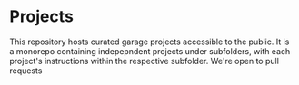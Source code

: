 # Projects
This repository hosts curated garage projects accessible to the public.
It is a monorepo containing indepepndent projects under subfolders, with each project's instructions within the respective subfolder.
We're open to pull requests
